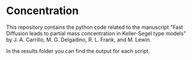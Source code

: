 # Concentration

This repository contains the python code related to the manuscript "Fast Diffusion leads to partial mass concentration in Keller-Segel type models" by J. A. Carrillo, M. G. Delgadino, R. L. Frank, and M. Lewin.

In the results folder you can find the output for each script.
